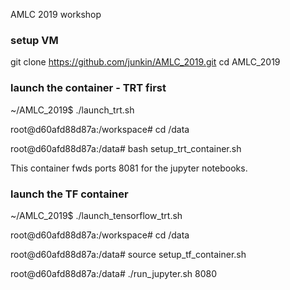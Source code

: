 AMLC 2019 workshop



### setup VM
git clone https://github.com/junkin/AMLC_2019.git
cd AMLC_2019


### launch the container - TRT first

~/AMLC_2019$ ./launch_trt.sh

root@d60afd88d87a:/workspace# cd /data

root@d60afd88d87a:/data# bash setup_trt_container.sh

This container fwds ports 8081 for the jupyter notebooks.

### launch the TF container
~/AMLC_2019$ ./launch_tensorflow_trt.sh

root@d60afd88d87a:/workspace# cd /data

root@d60afd88d87a:/data# source setup_tf_container.sh

root@d60afd88d87a:/data# ./run_jupyter.sh 8080
